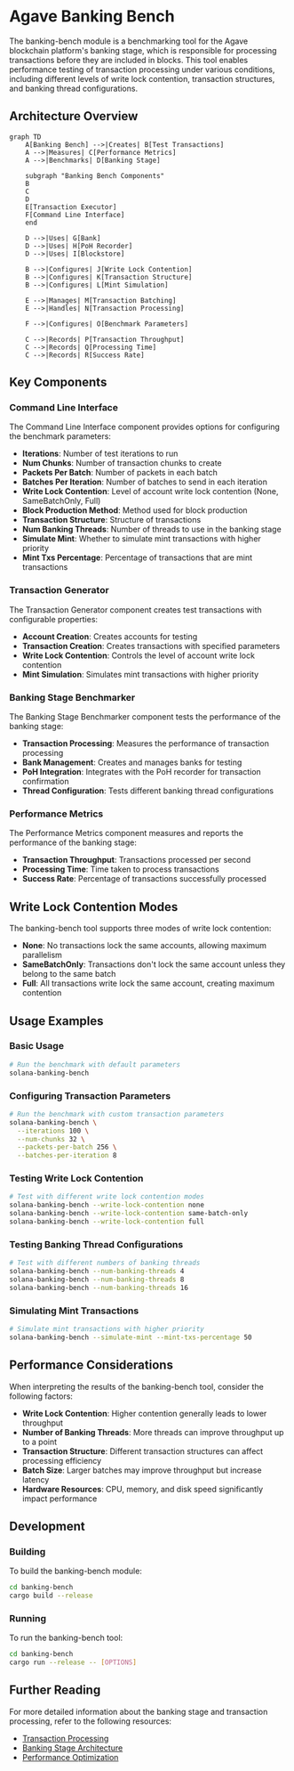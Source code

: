 # Agave Banking Bench

The banking-bench module is a benchmarking tool for the Agave blockchain platform's banking stage, which is responsible for processing transactions before they are included in blocks. This tool enables performance testing of transaction processing under various conditions, including different levels of write lock contention, transaction structures, and banking thread configurations.

## Architecture Overview

```mermaid
graph TD
    A[Banking Bench] -->|Creates| B[Test Transactions]
    A -->|Measures| C[Performance Metrics]
    A -->|Benchmarks| D[Banking Stage]
    
    subgraph "Banking Bench Components"
    B
    C
    D
    E[Transaction Executor]
    F[Command Line Interface]
    end
    
    D -->|Uses| G[Bank]
    D -->|Uses| H[PoH Recorder]
    D -->|Uses| I[Blockstore]
    
    B -->|Configures| J[Write Lock Contention]
    B -->|Configures| K[Transaction Structure]
    B -->|Configures| L[Mint Simulation]
    
    E -->|Manages| M[Transaction Batching]
    E -->|Handles| N[Transaction Processing]
    
    F -->|Configures| O[Benchmark Parameters]
    
    C -->|Records| P[Transaction Throughput]
    C -->|Records| Q[Processing Time]
    C -->|Records| R[Success Rate]
```

## Key Components

### Command Line Interface
The Command Line Interface component provides options for configuring the benchmark parameters:

- **Iterations**: Number of test iterations to run
- **Num Chunks**: Number of transaction chunks to create
- **Packets Per Batch**: Number of packets in each batch
- **Batches Per Iteration**: Number of batches to send in each iteration
- **Write Lock Contention**: Level of account write lock contention (None, SameBatchOnly, Full)
- **Block Production Method**: Method used for block production
- **Transaction Structure**: Structure of transactions
- **Num Banking Threads**: Number of threads to use in the banking stage
- **Simulate Mint**: Whether to simulate mint transactions with higher priority
- **Mint Txs Percentage**: Percentage of transactions that are mint transactions

### Transaction Generator
The Transaction Generator component creates test transactions with configurable properties:

- **Account Creation**: Creates accounts for testing
- **Transaction Creation**: Creates transactions with specified parameters
- **Write Lock Contention**: Controls the level of account write lock contention
- **Mint Simulation**: Simulates mint transactions with higher priority

### Banking Stage Benchmarker
The Banking Stage Benchmarker component tests the performance of the banking stage:

- **Transaction Processing**: Measures the performance of transaction processing
- **Bank Management**: Creates and manages banks for testing
- **PoH Integration**: Integrates with the PoH recorder for transaction confirmation
- **Thread Configuration**: Tests different banking thread configurations

### Performance Metrics
The Performance Metrics component measures and reports the performance of the banking stage:

- **Transaction Throughput**: Transactions processed per second
- **Processing Time**: Time taken to process transactions
- **Success Rate**: Percentage of transactions successfully processed

## Write Lock Contention Modes

The banking-bench tool supports three modes of write lock contention:

- **None**: No transactions lock the same accounts, allowing maximum parallelism
- **SameBatchOnly**: Transactions don't lock the same account unless they belong to the same batch
- **Full**: All transactions write lock the same account, creating maximum contention

## Usage Examples

### Basic Usage

```bash
# Run the benchmark with default parameters
solana-banking-bench
```

### Configuring Transaction Parameters

```bash
# Run the benchmark with custom transaction parameters
solana-banking-bench \
  --iterations 100 \
  --num-chunks 32 \
  --packets-per-batch 256 \
  --batches-per-iteration 8
```

### Testing Write Lock Contention

```bash
# Test with different write lock contention modes
solana-banking-bench --write-lock-contention none
solana-banking-bench --write-lock-contention same-batch-only
solana-banking-bench --write-lock-contention full
```

### Testing Banking Thread Configurations

```bash
# Test with different numbers of banking threads
solana-banking-bench --num-banking-threads 4
solana-banking-bench --num-banking-threads 8
solana-banking-bench --num-banking-threads 16
```

### Simulating Mint Transactions

```bash
# Simulate mint transactions with higher priority
solana-banking-bench --simulate-mint --mint-txs-percentage 50
```

## Performance Considerations

When interpreting the results of the banking-bench tool, consider the following factors:

- **Write Lock Contention**: Higher contention generally leads to lower throughput
- **Number of Banking Threads**: More threads can improve throughput up to a point
- **Transaction Structure**: Different transaction structures can affect processing efficiency
- **Batch Size**: Larger batches may improve throughput but increase latency
- **Hardware Resources**: CPU, memory, and disk speed significantly impact performance

## Development

### Building

To build the banking-bench module:

```bash
cd banking-bench
cargo build --release
```

### Running

To run the banking-bench tool:

```bash
cd banking-bench
cargo run --release -- [OPTIONS]
```

## Further Reading

For more detailed information about the banking stage and transaction processing, refer to the following resources:

- [Transaction Processing](https://docs.anza.xyz/validator/transaction-processing)
- [Banking Stage Architecture](https://docs.anza.xyz/validator/banking-stage)
- [Performance Optimization](https://docs.anza.xyz/validator/performance-tuning)